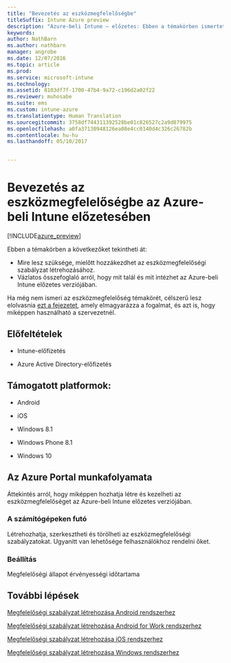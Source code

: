```yaml
---
title: "Bevezetés az eszközmegfelelőségbe"
titleSuffix: Intune Azure preview
description: "Azure-beli Intune – előzetes: Ebben a témakörben ismertetjük a Microsoft Intune megfelelőségi szabályzatok létrehozásához szükséges előfeltételeit"
keywords: 
author: NathBarn
ms.author: nathbarn
manager: angrobe
ms.date: 12/07/2016
ms.topic: article
ms.prod: 
ms.service: microsoft-intune
ms.technology: 
ms.assetid: 8103df7f-1700-47b4-9a72-c196d2a02f22
ms.reviewer: muhosabe
ms.suite: ems
ms.custom: intune-azure
ms.translationtype: Human Translation
ms.sourcegitcommit: 3758df744311392528be01c826527c2a9d879975
ms.openlocfilehash: a0fa37130948126ea08e4cc0140d4c326c26782b
ms.contentlocale: hu-hu
ms.lasthandoff: 05/10/2017


---
```


# <a name="get-started-with-device-compliance-in-intune-azure-preview"></a>Bevezetés az eszközmegfelelőségbe az Azure-beli Intune előzetesében


[!INCLUDE[azure_preview](../includes/azure_preview.md)]

Ebben a témakörben a következőket tekintheti át: 

- Mire lesz szüksége, mielőtt hozzákezdhet az eszközmegfelelőségi szabályzat létrehozásához.
- Vázlatos összefoglaló arról, hogy mit talál és mit intézhet az Azure-beli Intune előzetes verziójában. 

Ha még nem ismeri az eszközmegfelelőség témakörét, célszerű lesz elolvasnia [ezt a fejezetet](what-is-device-compliance.md), amely elmagyarázza a fogalmat, és azt is, hogy miképpen használható a szervezetnél.

##  <a name="pre-requisites"></a>Előfeltételek

-   Intune-előfizetés

-   Azure Active Directory-előfizetés

##  <a name="supported-platforms"></a>Támogatott platformok:

-   Android

-   iOS

-   Windows 8.1

-   Windows Phone 8.1

-   Windows 10

##  <a name="azure-portal-workflow"></a>Az Azure Portal munkafolyamata

Áttekintés arról, hogy miképpen hozhatja létre és kezelheti az eszközmegfelelőséget az Azure-beli Intune előzetes verziójában.

<!---### Overview

When you choose the **Set device compliance** workload, the blade opens with an  **Overview** section that displays a summary view of your compliance policies that you have created and the status of the devices they have been applied to. If you
don’t have any policies configured yet, the overview will just include the various reports but with no data.--->

### <a name="manage"></a>A számítógépeken futó

Létrehozhatja, szerkesztheti és törölheti az eszközmegfelelőségi szabályzatokat. Ugyanitt van lehetősége felhasználókhoz rendelni őket.

<!---### Monitor

This section is a detailed view of what you see in the **Overview**. A list of all the reports are displayed in this section and you can interactively drill down through each of these reports.--->

### <a name="setup"></a>Beállítás

Megfelelőségi állapot érvényességi időtartama

##  <a name="next-steps"></a>További lépések
[Megfelelőségi szabályzat létrehozása Android rendszerhez](create-a-compliance-policy-for-android.md)

[Megfelelőségi szabályzat létrehozása Android for Work rendszerhez](create-a-compliance-policy-for-android-for-work.md)

[Megfelelőségi szabályzat létrehozása iOS rendszerhez](create-a-compliance-policy-for-ios.md)

[Megfelelőségi szabályzat létrehozása Windows rendszerhez](create-a-compliance-policy-for-windows.md)

